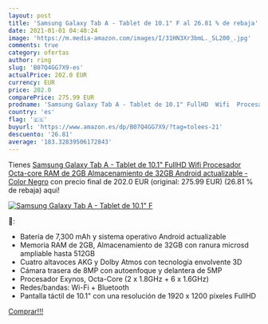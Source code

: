 ```yaml
---
layout: post
title: 'Samsung Galaxy Tab A - Tablet de 10.1" F al 26.81 % de rebaja'
date: 2021-01-01 04:40:24
image: 'https://m.media-amazon.com/images/I/31HN3Xr3bmL._SL200_.jpg'
comments: true
category: ofertas
author: ring
slug: 'B07Q4GG7X9-es'
actualPrice: 202.0 EUR
currency: EUR
price: 202.0
comparePrice: 275.99 EUR
prodname: 'Samsung Galaxy Tab A - Tablet de 10.1" FullHD  Wifi  Procesador Octa-core  RAM de 2GB  Almacenamiento de 32GB  Android actualizable  - Color Negro'
country: 'es'
flag: '🇪🇸'
buyurl: 'https://www.amazon.es/dp/B07Q4GG7X9/?tag=tolees-21'
descuento: '26.81'
average: '183.32839506172843'
---
```


Tienes [Samsung Galaxy Tab A - Tablet de 10.1" FullHD  Wifi  Procesador Octa-core  RAM de 2GB  Almacenamiento de 32GB  Android actualizable  - Color Negro](https://www.amazon.es/dp/B07Q4GG7X9/?tag=tolees-21) con precio final de  202.0 EUR (original: 275.99 EUR) (26.81 %  de rebaja) aqui!

[![Samsung Galaxy Tab A - Tablet de 10.1" F](https://m.media-amazon.com/images/I/31HN3Xr3bmL._SL200_.jpg)](https://www.amazon.es/dp/B07Q4GG7X9/?tag=tolees-21)

🔎:

- Batería de 7,300 mAh y sistema operativo Android actualizable
- Memoria RAM de 2GB, Almacenamiento de 32GB con ranura microsd ampliable hasta 512GB
- Cuatro altavoces AKG y Dolby Atmos con tecnología envolvente 3D
- Cámara trasera de 8MP con autoenfoque y delantera de 5MP
- Procesador Exynos, Octa-Core (2 x 1.8GHz + 6 x 1.6GHz)
- Redes/bandas: Wi-Fi + Bluetooth
- Pantalla táctil de 10.1" con una resolución de 1920 x 1200 píxeles FullHD

[Comprar!!!](https://www.amazon.es/dp/B07Q4GG7X9/?tag=tolees-21)
